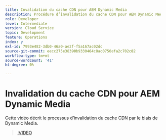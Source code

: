 ```yaml
---
title: Invalidation du cache CDN pour AEM Dynamic Media
description: Procédure d’invalidation du cache CDN pour AEM Dynamic Media
role: Developer
level: Intermediate
version: Cloud Service
topic: Development
feature: Operations
index: y
exl-id: 7993e482-3db0-46a0-ae2f-f5a167ac02dc
source-git-commit: eecc275e38390b9330464c8ac0750efa2c702c82
workflow-type: tm+mt
source-wordcount: '41'
ht-degree: 0%

---
```


# Invalidation du cache CDN pour AEM Dynamic Media

Cette vidéo décrit le processus d’invalidation du cache CDN par le biais de Dynamic Media.

>[!VIDEO](https://video.tv.adobe.com/v/335457?quality=12&learn=on)
